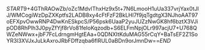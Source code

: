 $START$9+4GThRAOwZb/oZc1MdvlThxHz9x5t+7N6LmooH1uUa337vrjYax0tJlJ/WMCogiWzDpZXKptfs2LADB8xy4cFtFzF2BkLHl7f9jqTgdtgX3NJhoAAT97oEFXpvOwwRNP4DwKnESkpcS/P56psk6UaaP2yuJUZzNwGK8hf6bztX3VJipOD8RhPlh3J0pyZfYjf8rVo81feIoKqzodb+S6ELFmNpjOLr997acjU7+U768QWZeNWwx+jbF7FcLdrngmHgtEAa+0QDNXItKduMAG55rCqY+BaTsEF2Z1SoYR3l3XVJxJuLkAxroJRbFDffzqba6flRUL0aBDn9orJmnDw==$END$